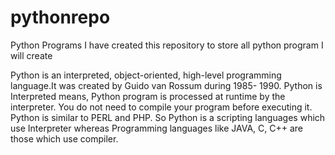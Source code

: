 # pythonrepo
Python Programs
I have created this repository to store all python program I will create

Python is an interpreted, object-oriented, high-level programming language.It was created by Guido van Rossum during 1985- 1990.
Python is Interpreted means, Python program is processed at runtime by the interpreter.
You do not need to compile your program before executing it.
Python is similar to PERL and PHP. So Python is a scripting languages which use Interpreter whereas Programming languages like JAVA, C, C++ are those which use compiler. 
